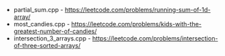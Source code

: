 
- partial_sum.cpp - https://leetcode.com/problems/running-sum-of-1d-array/
- most_candies.cpp - https://leetcode.com/problems/kids-with-the-greatest-number-of-candies/
- intersection_3_arrays.cpp - https://leetcode.com/problems/intersection-of-three-sorted-arrays/
